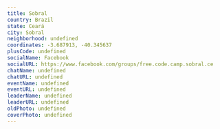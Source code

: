 ```yaml
---
title: Sobral
country: Brazil
state: Ceará
city: Sobral
neighborhood: undefined
coordinates: -3.687913, -40.345637
plusCode: undefined
socialName: Facebook
socialURL: https://www.facebook.com/groups/free.code.camp.sobral.ce
chatName: undefined
chatURL: undefined
eventName: undefined
eventURL: undefined
leaderName: undefined
leaderURL: undefined
oldPhoto: undefined
coverPhoto: undefined
---
```

